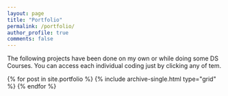 ```yaml
---
layout: page
title: "Portfolio"
permalink: /portfolio/
author_profile: true
comments: false
---
```

The following projects have been done on my own or while doing some DS Courses. You can access each individual coding just by clicking any of tem.

<div class="grid__wrapper">
  {% for post in site.portfolio %}
    {% include archive-single.html type="grid" %}
  {% endfor %}
</div>
